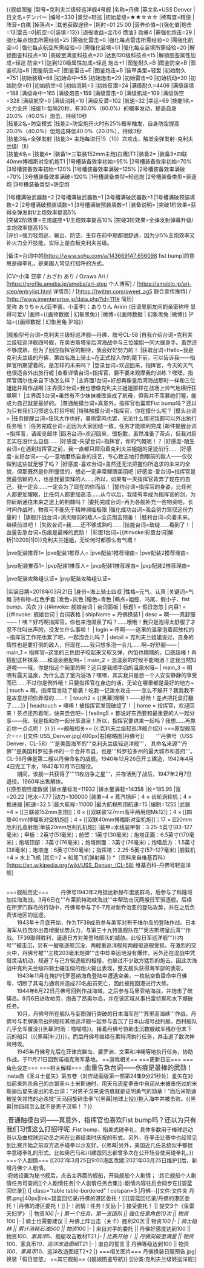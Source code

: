 {{舰娘图鉴
|型号=克利夫兰级轻巡洋舰4号舰
|名称=丹佛
|英文名=USS Denver
|日文名=デンバー
|编号=330
|类型=轻巡
|初始星级=★★☆☆☆
|稀有度=精锐
|阵营=白鹰
|掉落点=
|其他获取途径=
|耗时=01:25:00
|营养价值={{强化值|炮击=13|雷击=0|航空=0|装填=13}}
|退役收益=金币6 燃油3 勋章4
|需强化炮击=29
|强化每点炮击所需经验=25
|需强化雷击=0
|强化每点雷击所需经验=0
|需强化航空=0
|强化每点航空所需经验=0
|需强化装填=51
|强化每点装填所需经验=20
|解锁图鉴科技点=10
|突破至满星科技点=20
|达到120级科技点=15
|解锁图鉴属性加成=轻巡 防空+1
|达到120级属性加成=轻巡 炮击+1
|图鉴耐久=B
|图鉴防空=B
|图鉴机动=B
|图鉴航空=E
|图鉴雷击=E
|图鉴炮击=B
|装甲类型=轻型
|初始耐久=751
|初始装填=68
|初始命中=55
|初始炮击=29
|初始雷击=0
|初始机动=30
|初始防空=61
|初始航空=0
|初始消耗=3
|初始反潜=24
|满级耐久=4406
|满级装填=188
|满级命中=165
|满级炮击=159
|满级雷击=0
|满级机动=109
|满级防空=328
|满级航空=0
|满级消耗=10
|满级反潜=102
|航速=32
|幸运=69
|技能1名=火力全开 
|技能1=每隔20秒，有30.0%（60.0%）的概率发动，提高自身20.0%（40.0%）炮击，持续10秒			
|技能2名=防空模式
|技能2=防空炮开火时有25%概率触发，自身防空提高20.0%（40.0%）但炮击降低40.0%（20.0%），持续3秒				
|技能3名=全弹发射
|技能3= 主炮每进行15（10）次攻击，触发全弹发射-克利夫兰级I（II）		
|技能4名=
|技能4=
|装备1=三联装152mm主炮(白鹰)T1
|装备2=
|装备3=四联40mm博福斯对空机炮T1
|1号槽装备效率初始=95%
|2号槽装备效率初始=70%
|3号槽装备效率初始=120%
|1号槽装备效率满破=125%
|2号槽装备效率满破=70%
|3号槽装备效率满破=120%
|1号槽装备类型=轻巡炮
|2号槽装备类型=驱逐炮
|3号槽装备类型=防空炮
<!--鱼雷底座数不代表武器数，不了解的请勿修改数据。-->
|1号槽满破武器数=2
|2号槽满破武器数=1
|3号槽满破武器数=1
|1号槽满破预装填数=2
|2号槽满破预装填数=1
|3号槽满破预装填数=1
|装备说明=
|突破1阶效果=获得全弹发射I/主炮效率提高5%														
|突破2阶效果=主炮底座+1/主炮效率提高10%
|突破3阶效果=全弹发射弹幕升级/主炮效率提高15%	
|评价=强力轻炮巡，输出、防空、生存在前中期都很舒适，因为少5%主炮效率又补火力全开技能，实际上是白板克利夫兰级。

|备注=台词中的[https://www.sohu.com/a/143669147_656098 fist bump]的意思是碰拳礼，是美国人常见打招呼的方式。

|CV=小泽 亚李 / おざわ あり / Ozawa Ari / [https://profile.ameba.jp/ameba/ari-step 个人博客] / [https://ameblo.jp/ari-step/entrylist.html 详情页] / [https://twitter.com/sweet_ag5 联合宣传推特] / [http://www.imenterprise.jp/data.php?id=111# 简历]<br>
爱称 ありちゃん(亚李酱、小亚李)；ありりん Aririn (日语里朋友间的亲密称呼 显得可爱)/
|画师={{画师数据 | 幻象黑兔}}
|微博={{画师数据 | 幻象黑兔 |微博}}
|P站={{画师数据 | 幻象黑兔 |P站}}

|舰船型号台词=克利夫兰级轻巡洋舰—丹佛，舷号CL-58
|自我介绍台词=克利夫兰级轻巡洋舰四号舰，在奥古斯塔皇后湾海战中与三位姐姐一同大展身手。虽然还不够成熟，但为了回应指挥官的期待，我会好好努力的！
|获取台词=Hello~我是克利夫兰级的丹佛，第四名海上骑士~在正式投入你的麾下前，可以告诉我——指挥官所期望着的，是怎样的未来吗？
|登录台词=欢迎回来，指挥官，今天的天气也很适合外出旅行呢
|查看详情台词=指挥官，要不要来观摩我的训练？嘿嘿，指挥官偶尔也亲自下场怎么样？
|主界面1台词=好想再像皇后湾海战那时一样和三位姐姐并肩作战啊
|主界面2台词=我也想像克利夫兰姐姐那样在战场上帅气地横行狂飙啊！
|主界面3台词=虽然有不少妹妹被改装成了航母，但我并不羡慕她们喔，能成为自己就是最好的。
|普通触摸台词=真意外，指挥官也喜欢Fist bump吗？还以为只有我们习惯这么打招呼呢
|特殊触摸台词=指挥官，你在摸什么呢？
|摸头台词=
|任务提醒台词=狂风大作也好，暴雨雷鸣也罢，无论什么情况我都可以外出执行任务哦！
|任务完成台词=正因为大家团结一致，任务才能顺利完成
|邮件提醒台词=指挥官，请阅览邮件
|回港台词=欢迎回来，很抱歉，虽然准备了茶点，但我对厨艺实在没什么自信……
|好感度-失望台词=指挥官，你的气概呢！？
|好感度-陌生台词=在遇到指挥官之前，我一直都只顾沿着克利夫兰姐姐的足迹前行……
|好感度-友好台词=一心一意地磨练自身的技艺，专心致志地打倒眼前的敌人——仅仅做到这些就足够了吗？
|好感度-喜欢台词=虽然还无法把握你所追求的未来的全貌，但那既然是你所憧憬的，想必一定非常耀眼美丽吧
|好感度-爱台词=指挥官是我最信赖的人，也是我最崇拜的人……所以，如果有一天指挥官背弃了现在的自己，我一定会……一定会为了现在的你而战！
|誓约台词=指挥官的身姿，比任何人都更加耀眼，比任何人都更加高洁……从今以后，我能有幸成为指挥官的剑，为你斫断通往未来之途上的荆棘吗？
|委托完成台词=再为各舰补充一些物资吧，长时间作战时，物资可不能先于精神濒临极限
|强化成功台词=我会努力驾驭这份力量的！
|旗舰开战台词=消灭眼前的敌人~全员炮击预备！
|胜利台词=向着未来，继续前进吧！
|失败台词=我……还不够成熟吗……
|技能台词=破绽……看到了！
|血量告急台词=伤痕是最棒的武勋！
|彩蛋1台词={{#invoke:彩蛋台词|解析|10209|1|0}}克利夫兰姐姐，无论何时都那么有气概！

|pve配装推荐1=
|pve配装1推荐人=
|pve配装1推荐理由=
|pve配装2推荐理由=

|pvp配装推荐1=
|pvp配装1推荐人=
|pvp配装1推荐理由=
|pvp配装2推荐理由=

|pve配装攻略组认证=
|pvp配装攻略组认证=

|实装日期=2018年03月21日
|身份=海上骑士四叔
|性格=元气、认真
|关键词=气概
|持有物=红色手套
|发色=灰色
|瞳色=青色
|萌点=姐控、马尾、假小子、fist bump、风衣
}}
{{#invoke: 舰娘台词 | 台词面板 
| 标题1 = 假日悠悠
| 内容1 = {{#invoke: 舰娘台词 | 台词表格
  | shipName = 丹佛换装1
  | desc = 啊——真舒服——！咦？好巧啊指挥官，你也来泡温泉了吗？……哦哦！我只是泡得太舒服了才忍不住叫出声的，没发生什么事啦！
  | login = 呼啊——这里的温泉泡着超放松的~指挥官工作完也累了吧，一起泡会儿吗？
  | detail = 克利夫兰姐姐说过，自身的惰性也是要打倒的敌人，但现在……我只想多泡一会儿……啊~好舒服——
  | main_1 = 指挥官~这里的三色团子咬起来又软又弹，内馅也糯糯的，口感超棒！再搭配这杯抹茶……和温泉绝配啊~
  | main_2 = 泡温泉的时候不能喝酒？这我当然知道啦——哦，你是指这个碗里的啊？这只是我顺手舀的温泉水哦~
  | main_3 = 明明有露天温泉，为什么选了室内浴场？嘿嘿，其实我只是想一个人安安静静的享受而已……不过你是例外哦！只要指挥官在身边的话，无论在哪里都是最好的地方~
  | touch = 啊，指挥官发动了偷袭！吃我一记泼水攻击——怎么不躲开？我我我不是故意想把你弄湿的……！
  | touch2 = {{黑幕|呀啊！——好险！差点把托盘打翻了……}}
  | headtouch = 唔唔！被指挥官发现破绽了！
  | home = 指挥官，欢迎回来！茶点还热着呢，快来尝尝吧~
  | feeling5 = 都说好东西要和最重要的人一起分享——我、我是指和你一起分享温泉！所以，指挥官要进来一起吗？我想……再靠近你一点点呢！
  }}
}}
==舰船相关==
{{:克利夫兰级轻巡洋舰介绍}}
===原型舰简介===
[[文件:USS_Denver.jpg|400px|右|缩略图|丹佛号]]
　　'''丹佛号（USS Denver，CL-58）'''是美国海军的'''克利夫兰级轻巡洋舰'''， 其命名来源'''丹佛'''是美国科罗拉多州的一个合并市县，也是'''科罗拉多州的最大城市和首府'''。CL-58丹佛是第二艘以丹佛命名的战舰。1940年12月26日开工建造，1942年4月4日完工下水，1942年10月15日服役。<br>
　　期间，该舰一共获得了'''11枚战争之星'''，并存活到了战后，1947年2月7日退役。1960年出售解体。<br>
{{原型舰性能数据
|排水量标准=11932
|排水量满载=14358
|长=185.95
|宽=20.22
|吃水=7.77
|动力=100000
|装置=4 × 蒸汽锅炉；4 × 齿轮涡轮机；4 × 推进器
|航速=32.5
|最大航程=11000
|最大航程所用航速=15
|编制=1255
|武器=4 × [[三联装152mm主炮]]；6 × [[双联装127mm高平两用炮Mk12]]；4 × [[四联40mm博福斯对空机炮]]；4 × [[双联40mm博福斯对空机炮]]；17 × [[20mm厄利孔高射炮|单装20mm厄利孔机炮]]
|装甲=水线装甲带：3.25-5英寸(83-127毫米)；甲板：2英寸(51毫米)；舱壁：1英寸(30毫米)；炮塔正面：6.5英寸(170毫米)；炮塔顶部：3英寸(76毫米)；炮塔侧面：3英寸(76毫米)；炮塔后方：1.5英寸(38毫米)；炮塔座：6英寸(150毫米)；指挥塔：2.25-5英寸(57–127毫米)
|舰载机=4 × 水上飞机
|其它=2 × 船尾飞机弹射器
}}
*（资料来自维基百科）<ref>[https://en.wikipedia.org/wiki/USS_Denver_(CL-58) 维基百科-丹佛号轻巡洋舰]</ref><br><br>

===舰船历史===
　　丹佛号1943年2月抵达新赫布里底群岛，后参与了科隆班加拉海海战。3月6日在'''布莱凯特海峡海战'''中帮助击沉两艘日军驱逐舰。后续在所罗门群岛的行动中，丹佛号参与了6-7月对新乔治亚的登陆攻势，并在之后负责该地区的巡逻。<br>
　　1943年十月底开始，作为TF39成员参与美军对布干维尔岛的登陆作战。日本海军从拉包尔出击增援优势兵力，与第三十九特遣舰队在'''奥古斯塔皇后湾'''作战。TF39取得胜利，逼退日方对美登陆部队的威胁。此役日军巡洋舰'''川内号'''被击沉，另有一艘驱逐舰沉没，两艘重巡洋舰和两艘驱逐舰受损。在激烈的交火中，丹佛号被'''三枚203毫米炮弹'''击中却幸运地没有爆炸，另外还在混战中凭借灵活机动，规避了与己方驱逐舰的相撞，也躲过不少敌方猛烈的炮击。因此次海战中克利夫兰级四骑士碾压级的炮火输出表现，整支舰队获得海军部的表彰。<br>
　　1943年11月在掩护托罗基纳海角登陆中遭遇空袭，一枚航空鱼雷命中丹佛号，切断了其电力通讯并造成20名船员死亡，因此被拖回港进行大修。<br>
　　1944年6月22日丹佛号回到作战海域，之后参与马里亚纳海战，并炮击了硫磺岛。9月6日进攻帕劳，炮击了昂奥尔岛，并在该区域从事扫雷侦察和水下爆破任务。<br>
　　10月，丹佛号所在舰队与妄图强行突破的日本海军在'''苏里高海峡'''作战，丹佛号与老牌美帝战列舰和其他巡洋舰一起参与击沉了日本山城号战列舰，西村舰队几乎全军覆没{{黑幕|时雨：喵喵喵}}。接着丹佛号协助击沉数艘敌军残存但未下沉的船只（{{黑幕|补刀}}）。而后丹佛号继续在莱特湾执行任务，并击退了数次神风特攻。<br>
　　1945年丹佛号先后在菲律宾群岛、婆罗洲、文莱和冲绳等地执行任务，协助作战。于11月21日回到诺福克海军基地。
==游戏相关==
===更新日志===
===角色设定===
===相关解释===
;<big>血量告急台词——伤痕是最棒的武勋！</big>
:neta自《圣斗士星矢》第五卷（对应动画版第一部第24集9分21秒处）星矢在对战前来刺杀自己的白银圣斗士米斯迪时，用天马流星拳击中自诩从未被击伤过的米斯迪后星矢说出的名台词：“对男子汉来说伤痕就是证明勇气的勋章！”而后米斯迪被星矢领悟的必杀技“天马回旋碎击拳”{{黑幕|地球上投}}拖入海中并被击败。{{黑幕|你四叔怎么就不是男子汉嘛！？}}

;<big>普通触摸台词——真意外，指挥官也喜欢Fist bump吗？还以为只有我们习惯这么打招呼呢</big>
:Fist bump，指美式碰拳礼，具体多数用于棒球运动员以及曲棍球运动员之间在比赛结束时庆祝的形式。另外，在拳击比赛中也经常见到比赛开始之前双方选手碰拳以示友好。{{黑幕|另外，美国近几任总统似乎都很中意碰拳礼的形式。比如奥巴马和川建国同志都曾多次在公开场合使用碰拳礼。}}
===个人剧情===
[[2021年3月25日9:00港区改建|2021年03月25日维护]]后，新增丹佛个人剧情。<br>
:将她设置为秘书舰后，点击主界面的舰船，开启舰船个人剧情；
:其它舰船个人剧情任务可查阅[[个人剧情任务|个人剧情任务合集]]
:剧情内容往后会同步在[[碧蓝回忆录]]
{| class="table table-bordered"
! colspan=3 |丹佛--[[文件:文件夹 丹佛.png|40px|link=碧蓝回忆录/丹佛的港区委托！]][[碧蓝回忆录/丹佛的港区委托！|丹佛的港区委托！]]
|-
! 剧情
! 任务
! 奖励
|-
| 接受委托！ || 提交3个《鱼雷天妇罗》 || 物资*100
|-
| 第一个任务，第一支团队 || 强化任意角色10次 || 物资*100
|-
| 骑士也需要建议 || 丹佛上阵出击（关卡）胜利20次 || 物资*100
|-
| 骑士姐妹 || 累计消耗石油500 || 物资*100
|-
| 来自对手的委托 || 丹佛好感度达到100 || 物资*100、家具币*5、舰艇攻击教材T2*1
|-
| 比赛开始！ || 丹佛突破至满星 || 物资*100、家具币*10、巡洋改造图纸T2*1
|-
| 直白的誓言 || 丹佛等级达到100 || 物资*100、家具币*10、巡洋改造图纸T2*2
|}
===相关图片===
<gallery mode="packed" heights="250px">
丹佛换装日服预告.jpg|换装「假日悠悠」
</gallery>
==其它舰船==
{{舰娘图鉴导航}}
[[分类:克利夫兰级轻巡洋舰]]